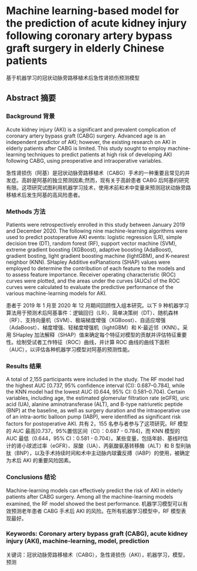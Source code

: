 # Machine learning-based model for the prediction of acute kidney injury following coronary artery bypass graft surgery in elderly Chinese patients
基于机器学习的冠状动脉旁路移植术后急性肾损伤预测模型

## Abstract  摘要
### Background  背景
Acute kidney injury (AKI) is a significant and prevalent complication of coronary artery bypass graft (CABG) surgery. Advanced age is an independent predictor of AKI; however, the existing research on AKI in elderly patients after CABG is limited. This study sought to employ machine-learning techniques to predict patients at high risk of developing AKI following CABG, using preoperative and intraoperative variables.

急性肾损伤（阿基）是冠状动脉旁路移植术（CABG）手术的一种重要且常见的并发症。高龄是阿基的独立预测因素;然而，现有关于高龄患者 CABG 后阿基的研究有限。这项研究试图利用机器学习技术，使用术前和术中变量来预测冠状动脉旁路移植术后发生阿基的高风险患者。

### Methods  方法
Patients were retrospectively enrolled in this study between January 2019 and December 2020. The following nine machine-learning algorithms were used to predict postoperative AKI events: logistic regression (LR), simple decision tree (DT), random forest (RF), support vector machine (SVM), extreme gradient boosting (XGBoost), adaptive boosting (AdaBoost), gradient bosting, light gradient boosting machine (lightGBM), and K-nearest neighbor (KNN). SHapley Additive exPlanations (SHAP) values were employed to determine the contribution of each feature to the models and to assess feature importance. Receiver operating characteristic (ROC) curves were plotted, and the areas under the curves (AUCs) of the ROC curves were calculated to evaluate the predictive performance of the various machine-learning models for AKI.

患者于 2019 年 1 月至 2020 年 12 月期间回顾性入组本研究。以下 9 种机器学习算法用于预测术后阿基事件：逻辑回归（LR）、简单决策树（DT）、随机森林（RF）、支持向量机（SVM）、极端梯度增强（XGBoost）、自适应增强（AdaBoost）、梯度增强、轻梯度增强机（lightGBM）和 K-最近邻（KNN）。采用 SHapley 加法解释（SHAP）值来确定每个特征对模型的贡献并评估特征重要性。绘制受试者工作特征（ROC）曲线，并计算 ROC 曲线的曲线下面积（AUC），以评估各种机器学习模型对阿基的预测性能。

### Results  结果
A total of 2,155 participants were included in the study. The RF model had the highest AUC [0.737, 95% confidence interval (CI): 0.687–0.784], while the KNN model had the lowest AUC (0.644, 95% CI: 0.581–0.704). Certain variables, including age, the estimated glomerular filtration rate (eGFR), uric acid (UA), alanine aminotransferase (ALT), and B-type natriuretic peptide (BNP) at the baseline, as well as surgery duration and the intraoperative use of an intra-aortic balloon pump (IABP), were identified as significant risk factors for postoperative AKI.
共有 2，155 名参与者参与了这项研究。RF 模型的 AUC 最高[0.737，95%置信区间（CI）：0.687 - 0.784]，而 KNN 模型的 AUC 最低（0.644，95% CI：0.581 - 0.704）。某些变量，包括年龄、基线时估计的肾小球滤过率（eGFR）、尿酸（UA）、丙氨酸氨基转移酶（ALT）和 B 型利钠肽（BNP），以及手术持续时间和术中主动脉内球囊反搏（IABP）的使用，被确定为术后 AKI 的重要风险因素。

### Conclusions  结论
Machine-learning models can effectively predict the risk of AKI in elderly patients after CABG surgery. Among all the machine-learning models examined, the RF model showed the best performance.
机器学习模型可以有效预测老年患者 CABG 手术后 AKI 的风险。在所有机器学习模型中，RF 模型表现最好。

### Keywords: Coronary artery bypass graft (CABG), acute kidney injury (AKI), machine-learning, model, prediction
关键词：冠状动脉旁路移植术（CABG），急性肾损伤（AKI），机器学习，模型，预测



























































































